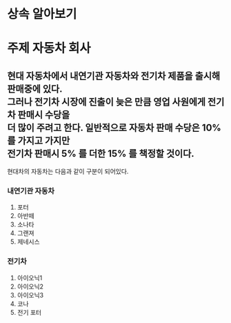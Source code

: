 # 상속 알아보기

# 주제 자동차 회사

현대 자동차에서 내연기관 자동차와 전기차 제품을 출시해 판매중에 있다.<br/>
그러나 전기차 시장에 진출이 늦은 만큼 영업 사원에게 전기차 판매시 수당을 <br/>
더 많이 주려고 한다. 일반적으로 자동차 판매 수당은 10%를 가지고 가지만 <br/>
전기차 판매시 5% 를 더한 15% 를 책정할 것이다.
---

현대차의 자동차는 다음과 같이 구분이 되어있다.

### 내연기관 자동차
1. 포터
2. 아반떼
3. 소나타
4. 그랜져
5. 제네시스

### 전기차
1. 아이오닉1
2. 아이오닉2
3. 아이오닉3
4. 코나
5. 전기 포터